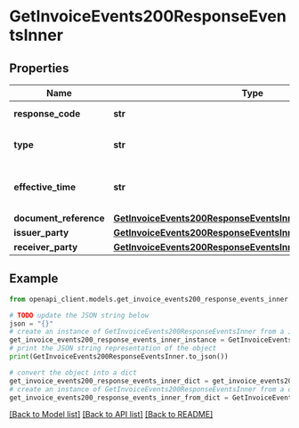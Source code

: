 # GetInvoiceEvents200ResponseEventsInner


## Properties

Name | Type | Description | Notes
------------ | ------------- | ------------- | -------------
**response_code** | **str** | Código del evento | [optional] 
**type** | **str** | Descripción del tipo de evento | [optional] 
**effective_time** | **str** | Fecha y hora de emisión del evento | [optional] 
**document_reference** | [**GetInvoiceEvents200ResponseEventsInnerDocumentReference**](GetInvoiceEvents200ResponseEventsInnerDocumentReference.md) |  | [optional] 
**issuer_party** | [**GetInvoiceEvents200ResponseEventsInnerIssuerParty**](GetInvoiceEvents200ResponseEventsInnerIssuerParty.md) |  | [optional] 
**receiver_party** | [**GetInvoiceEvents200ResponseEventsInnerReceiverParty**](GetInvoiceEvents200ResponseEventsInnerReceiverParty.md) |  | [optional] 

## Example

```python
from openapi_client.models.get_invoice_events200_response_events_inner import GetInvoiceEvents200ResponseEventsInner

# TODO update the JSON string below
json = "{}"
# create an instance of GetInvoiceEvents200ResponseEventsInner from a JSON string
get_invoice_events200_response_events_inner_instance = GetInvoiceEvents200ResponseEventsInner.from_json(json)
# print the JSON string representation of the object
print(GetInvoiceEvents200ResponseEventsInner.to_json())

# convert the object into a dict
get_invoice_events200_response_events_inner_dict = get_invoice_events200_response_events_inner_instance.to_dict()
# create an instance of GetInvoiceEvents200ResponseEventsInner from a dict
get_invoice_events200_response_events_inner_from_dict = GetInvoiceEvents200ResponseEventsInner.from_dict(get_invoice_events200_response_events_inner_dict)
```
[[Back to Model list]](../README.md#documentation-for-models) [[Back to API list]](../README.md#documentation-for-api-endpoints) [[Back to README]](../README.md)


